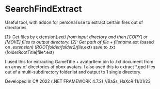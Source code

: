 # SearchFindExtract
Useful tool, with addon for personal use to extract certain files out of directories.

[1]: Get files by extension(*.ext) from input directory and then [COPY] or [MOVE] files to output directory.
[2]: Get path of file + filename*.ext (based on *.extension) (ROOTfolder/folder2/file*.ext) save to .txt (folderRootTitle|file*.ext)

I used this for extracting GameTitle + avatarItem.bin to .txt document from an array of directories of xbox avatars.
I also used this to extract *.gpd files out of a multi-subdirectory folderlist and output to 1 single directory.

Developed in C# 2022 (.NET FRAMEWORK 4.7.2)
//BaSs_HaXoR 11/01/23
